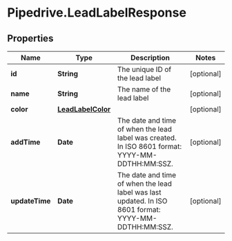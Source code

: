 # Pipedrive.LeadLabelResponse

## Properties

Name | Type | Description | Notes
------------ | ------------- | ------------- | -------------
**id** | **String** | The unique ID of the lead label | [optional] 
**name** | **String** | The name of the lead label | [optional] 
**color** | [**LeadLabelColor**](LeadLabelColor.md) |  | [optional] 
**addTime** | **Date** | The date and time of when the lead label was created. In ISO 8601 format: YYYY-MM-DDTHH:MM:SSZ. | [optional] 
**updateTime** | **Date** | The date and time of when the lead label was last updated. In ISO 8601 format: YYYY-MM-DDTHH:MM:SSZ. | [optional] 


